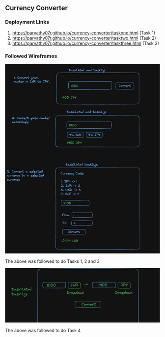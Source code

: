 ## Currency Converter

### Deployment Links

1. https://parvathy07r.github.io/currency-converter/taskone.html (Task 1)
2. https://parvathy07r.github.io/currency-converter/tasktwo.html (Task 2)
3. https://parvathy07r.github.io/currency-converter/taskthree.html (Task 3)

### Followed Wireframes

![Wireframe1](./assets/Untitled%20(1).png)

The above was followed to do Tasks 1, 2 and 3

![Wireframe2](./assets/Untitled%20(2).png)

The above was followed to do Task 4
